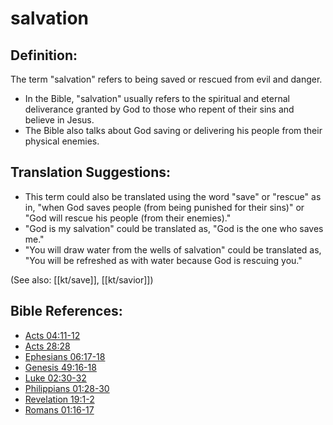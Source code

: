 # salvation #

## Definition: ##

The term "salvation" refers to being saved or rescued from evil and danger.

* In the Bible, "salvation" usually refers to the spiritual and eternal deliverance granted by God to those who repent of their sins and believe in Jesus.
* The Bible also talks about God saving or delivering his people from their physical enemies.

## Translation Suggestions: ##

* This term could also be translated using the word "save" or "rescue" as in, "when God saves people (from being punished for their sins)" or "God will rescue his people (from their enemies)."
* "God is my salvation" could be translated as, "God is the one who saves me."
* "You will draw water from the wells of salvation" could be translated as, "You will be refreshed as with water because God is rescuing you."

(See also: [[kt/save]], [[kt/savior]])

## Bible References: ##

* [Acts 04:11-12](en/tn/act/help/04/11)
* [Acts 28:28](en/tn/act/help/28/28)
* [Ephesians 06:17-18](en/tn/eph/help/06/17)
* [Genesis 49:16-18](en/tn/gen/help/49/16)
* [Luke 02:30-32](en/tn/luk/help/02/30)
* [Philippians 01:28-30](en/tn/php/help/01/28)
* [Revelation 19:1-2](en/tn/rev/help/19/01)
* [Romans 01:16-17](en/tn/rom/help/01/16)